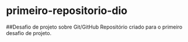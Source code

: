 # primeiro-repositorio-dio
##Desafio de projeto sobre Git/GitHub
Repositório criado para o primeiro desafio de projeto.
